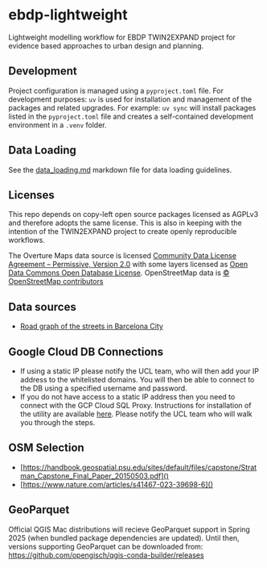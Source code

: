 # ebdp-lightweight

Lightweight modelling workflow for EBDP TWIN2EXPAND project for evidence based approaches to urban design and planning.

## Development

Project configuration is managed using a `pyproject.toml` file. For development purposes: `uv` is used for installation and management of the packages and related upgrades. For example: `uv sync` will install packages listed in the `pyproject.toml` file and creates a self-contained development environment in a `.venv` folder.

## Data Loading

See the [data_loading.md](data_loading.md) markdown file for data loading guidelines.

## Licenses

This repo depends on copy-left open source packages licensed as AGPLv3 and therefore adopts the same license. This is also in keeping with the intention of the TWIN2EXPAND project to create openly reproducible workflows.

The Overture Maps data source is licensed [Community Data License Agreement – Permissive, Version 2.0](https://cdla.dev) with some layers licensed as [Open Data Commons Open Database License](https://opendatacommons.org/licenses/odbl/). OpenStreetMap data is [© OpenStreetMap contributors](https://osmfoundation.org/wiki/Licence/Attribution_Guidelines#Attribution_text)

## Data sources

- [Road graph of the streets in Barcelona City](https://opendata-ajuntament.barcelona.cat/data/en/dataset/mapa-graf-viari-carrers-wms)

## Google Cloud DB Connections

- If using a static IP please notify the UCL team, who will then add your IP address to the whitelisted domains. You will then be able to connect to the DB using a specified username and password.
- If you do not have access to a static IP address then you need to connect with the GCP Cloud SQL Proxy. Instructions for installation of the utility are available [here](https://cloud.google.com/sql/docs/postgres/sql-proxy). Please notify the UCL team who will walk you through the steps.

## OSM Selection

- [https://handbook.geospatial.psu.edu/sites/default/files/capstone/Stratman_Capstone_Final_Paper_20150503.pdf]()
- [https://www.nature.com/articles/s41467-023-39698-6]()

## GeoParquet

Official QGIS Mac distributions will recieve GeoParquet support in Spring 2025 (when bundled package dependencies are updated). Until then, versions supporting GeoParquet can be downloaded from: https://github.com/opengisch/qgis-conda-builder/releases
